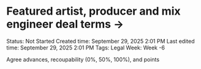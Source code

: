 # Featured artist, producer and mix engineer deal terms →

Status: Not Started
Created time: September 29, 2025 2:01 PM
Last edited time: September 29, 2025 2:01 PM
Tags: Legal
Week: Week -6

Agree advances, recoupability (0%, 50%, 100%), and points